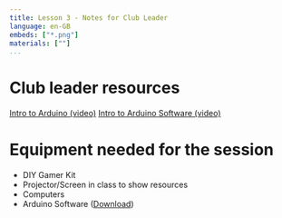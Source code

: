 ```yaml
---
title: Lesson 3 - Notes for Club Leader
language: en-GB
embeds: ["*.png"]
materials: [""]
...
```


# Club leader resources

[Intro to Arduino (video)](https://www.youtube.com/watch?v=k3GJ0HcxNlQ)
[Intro to Arduino Software (video)](https://www.youtube.com/watch?v=gv8oHPmdKMU)

# Equipment needed for the session

+ DIY Gamer Kit
+ Projector/Screen in class to show resources
+ Computers
+ Arduino Software ([Download](https://www.arduino.cc/en/main/software))